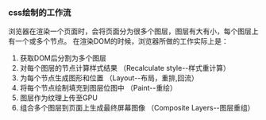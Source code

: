 

### css绘制的工作流
浏览器在渲染一个页面时，会将页面分为很多个图层，图层有大有小，每个图层上有一个或多个节点。 在渲染DOM的时候，浏览器所做的工作实际上是：

1. 获取DOM后分割为多个图层
1. 对每个图层的节点计算样式结果 （Recalculate style--样式重计算）
1. 为每个节点生成图形和位置 （Layout--布局，重排,回流）
1. 将每个节点绘制填充到图层位图中 （Paint--重绘）
1. 图层作为纹理上传至GPU
1. 组合多个图层到页面上生成最终屏幕图像 （Composite Layers--图层重组）

